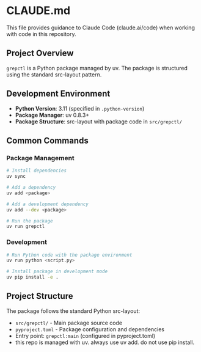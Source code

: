 # CLAUDE.md

This file provides guidance to Claude Code (claude.ai/code) when working with code in this repository.

## Project Overview

`grepctl` is a Python package managed by uv. The package is structured using the standard src-layout pattern.

## Development Environment

- **Python Version**: 3.11 (specified in `.python-version`)
- **Package Manager**: uv 0.8.3+
- **Package Structure**: src-layout with package code in `src/grepctl/`

## Common Commands

### Package Management
```bash
# Install dependencies
uv sync

# Add a dependency
uv add <package>

# Add a development dependency
uv add --dev <package>

# Run the package
uv run grepctl
```

### Development
```bash
# Run Python code with the package environment
uv run python <script.py>

# Install package in development mode
uv pip install -e .
```

## Project Structure

The package follows the standard Python src-layout:
- `src/grepctl/` - Main package source code
- `pyproject.toml` - Package configuration and dependencies
- Entry point: `grepctl:main` (configured in pyproject.toml)
- this repo is managed with uv. always use uv add. do not use pip install.